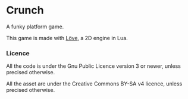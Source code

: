 Crunch
======

A funky platform game.

This game is made with [Löve](http://love2d.org/), a 2D engine in Lua.

### Licence

All the code is under the Gnu Public Licence version 3 or newer, unless precised otherwise.

All the asset are under the Creative Commons BY-SA v4 licence, unless precised otherwise.
